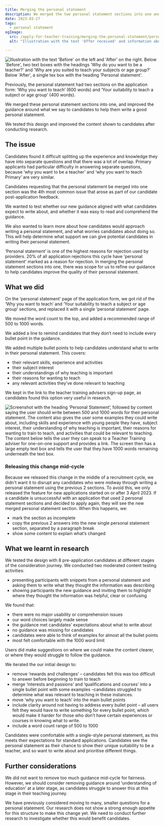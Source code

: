 ```yaml
---
title: Merging the personal statement 
description: We merged the two personal statement sections into one and improved the guidance around what we say to candidates to help them write a good personal statement
date: 2023-03-27
tags:
  - personal statement
ogImage:
  src: /apply-for-teacher-training/merging-the-personal-statement/personal-statement-cover-image.png
  alt: "Illustration with the text 'Offer received' and information about doing an 8 week subject knowledge enhancement course in physics"

---
```

![Illustration with the text 'Before' on the left and 'After' on the right. Below 'Before', two text boxes with the headings 'Why do you want to be a teacher?' and 'Why are you suited to teach your subjects or age group?' Below 'After', a single tex box with the heading 'Personal statement'.](personal-statement-cover-image.png)

Previously, the personal statement had two sections on the application form: ‘Why you want to teach’ (600 words) and ‘Your suitability to teach a subject or age group’ (400 words). 

We merged these personal statement sections into one, and improved the guidance around what we say to candidates to help them write a good personal statement. 

We tested this design and improved the content shown to candidates after conducting research. 


## The issue

Candidates found it difficult splitting up the experience and knowledge they have into separate questions and that there was a lot of overlap. Primary applicants had particular difficulty in answering separate questions, because ‘why you want to be a teacher’ and ‘why you want to teach Primary’ are very similar. 

Candidates requesting that the personal statement be merged into one section was the 4th most common issue that arose as part of our candidate post-application feedback. 

We wanted to test whether our new guidance aligned with what candidates expect to write about, and whether it was easy to read and comprehend the guidance. 

We also wanted to learn more about how candidates would approach writing a personal statement, and what worries candidates about doing so. This will help determine what support we can give potential candidates in writing their personal statement. 


‘Personal statement’ is one of the highest reasons for rejection used by providers. 20% of all application rejections this cycle have 'personal statement' marked as a reason for rejection. In merging the personal statement sections into one, there was scope for us to refine our guidance to help candidates improve the quality of their personal statement. 


## What we did

On the ‘personal statement’ page of the application form, we got rid of the ‘Why you want to teach’ and ‘Your suitability to teach a subject or age group’ sections, and replaced it with a single ‘personal statement’ page. 

We moved the word count to the top, and added a recommended range of 500 to 1000 words. 

We added a line to remind candidates that they don’t need to include every bullet point in the guidance. 

We added multiple bullet points to help candidates understand what to write in their personal statement. This covers:

* their relevant skills, experience and activities 
* their subject interest 
* their understandings of why teaching is important 
* their reasons for wanting to teach 
* any relevant activities they’ve done relevant to teaching 

We kept in the link to the teacher training advisers sign-up page, as candidates found this option very useful in research. 

![Screenshot with the heading ‘Personal Statement’, followed by content saying the user should write between 500 and 1000 words for their personal statement. The content also gives the user some examples they could write about, including skills and experience with young people they have, subject interest, their understanding of why teaching is important, their reasons for wanting to train to teach, and activities that could be relevant to teaching. The content below tells the user they can speak to a Teacher Training adviser for one-on-one support and provides a link. The screen then has a large empty text box and tells the user that they have 1000 words remaining underneath the text box.](merged-personal-statement.png)


### Releasing this change mid-cycle

Because we released this change in the middle of a recruitment cycle, we didn't want it to disrupt any candidates who were midway through writing a personal statement using the previous 2 sections.
To avoid this, we only released the feature for new applications started on or after 3 April 2023.
If a candidate is unsuccessful with an application that used 2 personal statement sections and decided to apply again, they will see the new merged personal statement section. When this happens, we:
* mark the section as incomplete
* copy the previous 2 answers into the new single personal statement section, separated by a paragraph break
* show some content to explain what’s changed


## What we learnt in research

We tested the design with 8 pre-application candidates at different stages of the consideration journey. We conducted two moderated content testing activities:

* presenting participants with snippets from a personal statement and asking them to write what they thought the information was describing 
* showing participants the new guidance and inviting them to highlight where they thought the information was helpful, clear or confusing

We found that:

* there were no major usability or comprehension issues
* our word choices largely made sense
* the guidance met candidates’ expectations about what to write about
* no guidance was missing for candidates 
* candidates were able to think of examples for almost all the bullet points
* most felt comfortable with the 1000 word limit

Users did make suggestions on where we could make the content clearer, or where they would struggle to follow the guidance.

We iterated the our initial design to:

* remove ‘rewards and challenges’ – candidates felt this was too difficult to answer before beginning to train to teach
* merge ‘interests and passions’ and ‘qualifications and courses’ into a single bullet point with some examples –candidates struggled to determine what was relevant to teaching in these instances.
* move ‘why you want to teach’ into the main bullet points 
* include clarity around not having to address every bullet point – all users felt they would have to write something for every bullet point, which would make it harder for those who don’t have certain experiences or courses in knowing what to write. 
* include a word count range of 500 to 1000


Candidates were comfortable with a single-style personal statement, as this meets their expectations for standard applications. Candidates see the personal statement as their chance to show their unique suitability to be a teacher, and so want to write about and prioritise different things. 


## Further considerations

We did not want to remove too much guidance mid-cycle for fairness. However, we should consider removing guidance around ‘understanding of education’ at a later stage, as candidates struggle to answer this at this stage in their teaching journey. 

We have previously considered moving to many, smaller questions for a personal statement. Our research does not show a strong enough appetite for this structure to make this change yet. We need to conduct further research to investigate whether this would benefit candidates. 

